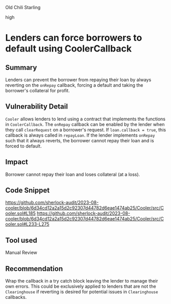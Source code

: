 Old Chili Starling

high

# Lenders can force borrowers to default using CoolerCallback
## Summary
Lenders can prevent the borrower from repaying their loan by always reverting on the ``onRepay`` callback, forcing a default and taking the borrower's collateral for profit.

## Vulnerability Detail
``Cooler`` allows lenders to lend using a contract that implements the functions in ``CoolerCallback``. The ``onRepay`` callback can be enabled by the lender when they call ``clearRequest`` on a borrower's request. If ``loan.callback = true``, this callback is always called in ``repayLoan``. If the lender implements ``onRepay`` such that it always reverts, the borrower cannot repay their loan and is forced to default.

## Impact
Borrower cannot repay their loan and loses collateral (at a loss).

## Code Snippet
https://github.com/sherlock-audit/2023-08-cooler/blob/6d34cd12a2a15d2c92307d44782d6eae1474ab25/Cooler/src/Cooler.sol#L185
https://github.com/sherlock-audit/2023-08-cooler/blob/6d34cd12a2a15d2c92307d44782d6eae1474ab25/Cooler/src/Cooler.sol#L233-L275

## Tool used

Manual Review

## Recommendation
Wrap the callback in a try catch block leaving the lender to manage their own errors. This could be exclusively applied to lenders that are not the ``Clearinghouse`` if reverting is desired for potential issues in ``Clearinghouse`` callbacks.
